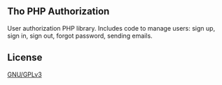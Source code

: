 Tho PHP Authorization
-------

User authorization PHP library. Includes code to manage users: sign up, sign in, sign out, forgot password, sending emails.

## License

[GNU/GPLv3](LICENSE)